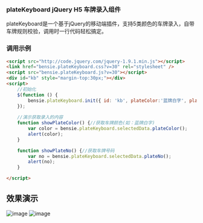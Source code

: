 ### plateKeyboard jQuery H5 车牌录入组件

plateKeyboard是一个基于jQuery的移动端插件，支持5类颜色的车牌录入，自带车牌规则校验，调用时一行代码轻松搞定。


### 调用示例
``` html
<script src="http://code.jquery.com/jquery-1.9.1.min.js"></script>
<link href="bensie.plateKeyboard.css?v=30" rel="stylesheet" />
<script src="bensie.plateKeyboard.js?v=30"></script>
<div id="kb" style="margin-top:30px;"></div>
<script>
    //初始化
    $(function () {
        bensie.plateKeyboard.init({ id: 'kb', plateColor:'蓝牌白字', plateNo:'粤XGM789' });
    });
    
    //演示获取录入的内容
    function showPlateColor() {//获取车牌颜色(如：蓝牌白字)
        var color = bensie.plateKeyboard.selectedData.plateColor();
        alert(color);
    }

    function showPlateNo() {//获取车牌号码
        var no = bensie.plateKeyboard.selectedData.plateNo();
        alert(no);
    }

</script>
```
## 效果演示
![image](https://github.com/devrecole/plateKeyboard/blob/master/example/plateinput.png)
![image](https://github.com/devrecole/plateKeyboard/blob/master/example/p2.png)
